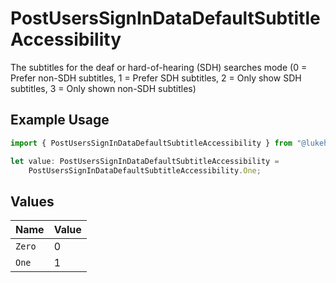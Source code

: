 # PostUsersSignInDataDefaultSubtitleAccessibility

The subtitles for the deaf or hard-of-hearing (SDH) searches mode (0 = Prefer non-SDH subtitles, 1 = Prefer SDH subtitles, 2 = Only show SDH subtitles, 3 = Only shown non-SDH subtitles)

## Example Usage

```typescript
import { PostUsersSignInDataDefaultSubtitleAccessibility } from "@lukehagar/plexjs/sdk/models/operations";

let value: PostUsersSignInDataDefaultSubtitleAccessibility =
    PostUsersSignInDataDefaultSubtitleAccessibility.One;
```

## Values

| Name   | Value  |
| ------ | ------ |
| `Zero` | 0      |
| `One`  | 1      |